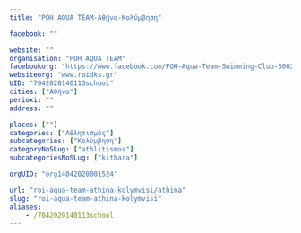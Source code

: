```yaml
---
title: "ΡΟΗ AQUA TEAM-Αθήνα-Κολύμβηση"

facebook: ""

website: ""
organisation: "ΡΟΗ AQUA TEAM"
facebookorg: "https://www.facebook.com/ΡΟΗ-Aqua-Team-Swimming-Club-300267080063651/"
websiteorg: "www.roidks.gr"
UID: "7042020140113school"
cities: ["Αθήνα"]
perioxi: ""
address: ""

places: [""]
categories: ["Αθλητισμός"]
subcategories: ["Κολύμβηση"]
categoryNoSLug: ["athlitismos"]
subcategoriesNoSLug: ["kithara"]

orgUID: "org14042020001524"

url: "roi-aqua-team-athina-kolymvisi/athina"
slug: "roi-aqua-team-athina-kolymvisi"
aliases:
    - /7042020140113school
---
```





